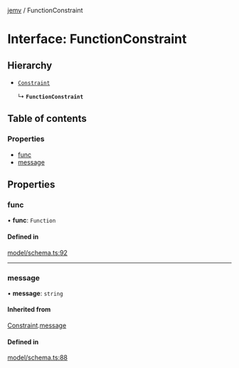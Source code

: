 [jemv](../README.md) / FunctionConstraint

# Interface: FunctionConstraint

## Hierarchy

- [`Constraint`](Constraint.md)

  ↳ **`FunctionConstraint`**

## Table of contents

### Properties

- [func](FunctionConstraint.md#func)
- [message](FunctionConstraint.md#message)

## Properties

### func

• **func**: `Function`

#### Defined in

[model/schema.ts:92](https://github.com/data7expressions/jemv/blob/b3abfe7/src/lib/model/schema.ts#L92)

___

### message

• **message**: `string`

#### Inherited from

[Constraint](Constraint.md).[message](Constraint.md#message)

#### Defined in

[model/schema.ts:88](https://github.com/data7expressions/jemv/blob/b3abfe7/src/lib/model/schema.ts#L88)
